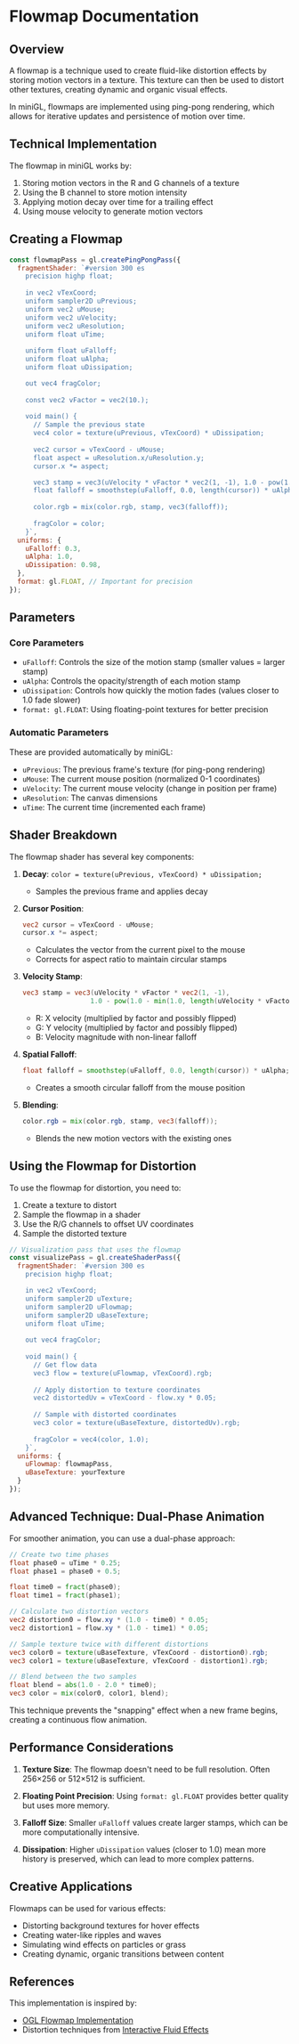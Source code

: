# Flowmap Documentation

## Overview

A flowmap is a technique used to create fluid-like distortion effects by storing motion vectors in a texture. This texture can then be used to distort other textures, creating dynamic and organic visual effects.

In miniGL, flowmaps are implemented using ping-pong rendering, which allows for iterative updates and persistence of motion over time.

## Technical Implementation

The flowmap in miniGL works by:

1. Storing motion vectors in the R and G channels of a texture
2. Using the B channel to store motion intensity
3. Applying motion decay over time for a trailing effect
4. Using mouse velocity to generate motion vectors

## Creating a Flowmap

```javascript
const flowmapPass = gl.createPingPongPass({
  fragmentShader: `#version 300 es
    precision highp float;
  
    in vec2 vTexCoord;
    uniform sampler2D uPrevious; 
    uniform vec2 uMouse;         
    uniform vec2 uVelocity;      
    uniform vec2 uResolution;    
    uniform float uTime;         
    
    uniform float uFalloff;
    uniform float uAlpha;
    uniform float uDissipation;

    out vec4 fragColor;
    
    const vec2 vFactor = vec2(10.);
    
    void main() {
      // Sample the previous state
      vec4 color = texture(uPrevious, vTexCoord) * uDissipation;
      
      vec2 cursor = vTexCoord - uMouse;
      float aspect = uResolution.x/uResolution.y;
      cursor.x *= aspect;

      vec3 stamp = vec3(uVelocity * vFactor * vec2(1, -1), 1.0 - pow(1.0 - min(1.0, length(uVelocity * vFactor)), 3.0));
      float falloff = smoothstep(uFalloff, 0.0, length(cursor)) * uAlpha;
      
      color.rgb = mix(color.rgb, stamp, vec3(falloff));
      
      fragColor = color;
    }`,
  uniforms: {
    uFalloff: 0.3,
    uAlpha: 1.0,
    uDissipation: 0.98,
  },
  format: gl.FLOAT, // Important for precision
});
```

## Parameters

### Core Parameters

- `uFalloff`: Controls the size of the motion stamp (smaller values = larger stamp)
- `uAlpha`: Controls the opacity/strength of each motion stamp
- `uDissipation`: Controls how quickly the motion fades (values closer to 1.0 fade slower)
- `format: gl.FLOAT`: Using floating-point textures for better precision

### Automatic Parameters

These are provided automatically by miniGL:

- `uPrevious`: The previous frame's texture (for ping-pong rendering)
- `uMouse`: The current mouse position (normalized 0-1 coordinates)
- `uVelocity`: The current mouse velocity (change in position per frame)
- `uResolution`: The canvas dimensions
- `uTime`: The current time (incremented each frame)

## Shader Breakdown

The flowmap shader has several key components:

1. **Decay**: `color = texture(uPrevious, vTexCoord) * uDissipation;`
   - Samples the previous frame and applies decay

2. **Cursor Position**: 
   ```glsl
   vec2 cursor = vTexCoord - uMouse;
   cursor.x *= aspect;
   ```
   - Calculates the vector from the current pixel to the mouse
   - Corrects for aspect ratio to maintain circular stamps

3. **Velocity Stamp**:
   ```glsl
   vec3 stamp = vec3(uVelocity * vFactor * vec2(1, -1), 
                    1.0 - pow(1.0 - min(1.0, length(uVelocity * vFactor)), 3.0));
   ```
   - R: X velocity (multiplied by factor and possibly flipped)
   - G: Y velocity (multiplied by factor and possibly flipped)
   - B: Velocity magnitude with non-linear falloff

4. **Spatial Falloff**:
   ```glsl
   float falloff = smoothstep(uFalloff, 0.0, length(cursor)) * uAlpha;
   ```
   - Creates a smooth circular falloff from the mouse position

5. **Blending**:
   ```glsl
   color.rgb = mix(color.rgb, stamp, vec3(falloff));
   ```
   - Blends the new motion vectors with the existing ones

## Using the Flowmap for Distortion

To use the flowmap for distortion, you need to:

1. Create a texture to distort
2. Sample the flowmap in a shader
3. Use the R/G channels to offset UV coordinates
4. Sample the distorted texture

```javascript
// Visualization pass that uses the flowmap
const visualizePass = gl.createShaderPass({
  fragmentShader: `#version 300 es
    precision highp float;

    in vec2 vTexCoord;
    uniform sampler2D uTexture;
    uniform sampler2D uFlowmap;
    uniform sampler2D uBaseTexture;
    uniform float uTime;
    
    out vec4 fragColor;
    
    void main() {
      // Get flow data
      vec3 flow = texture(uFlowmap, vTexCoord).rgb;
      
      // Apply distortion to texture coordinates
      vec2 distortedUv = vTexCoord - flow.xy * 0.05;
      
      // Sample with distorted coordinates
      vec3 color = texture(uBaseTexture, distortedUv).rgb;
      
      fragColor = vec4(color, 1.0);
    }`,
  uniforms: {
    uFlowmap: flowmapPass,
    uBaseTexture: yourTexture
  }
});
```

## Advanced Technique: Dual-Phase Animation

For smoother animation, you can use a dual-phase approach:

```glsl
// Create two time phases
float phase0 = uTime * 0.25;
float phase1 = phase0 + 0.5;

float time0 = fract(phase0);
float time1 = fract(phase1);

// Calculate two distortion vectors
vec2 distortion0 = flow.xy * (1.0 - time0) * 0.05;
vec2 distortion1 = flow.xy * (1.0 - time1) * 0.05;

// Sample texture twice with different distortions
vec3 color0 = texture(uBaseTexture, vTexCoord - distortion0).rgb;
vec3 color1 = texture(uBaseTexture, vTexCoord - distortion1).rgb;

// Blend between the two samples
float blend = abs(1.0 - 2.0 * time0);
vec3 color = mix(color0, color1, blend);
```

This technique prevents the "snapping" effect when a new frame begins, creating a continuous flow animation.

## Performance Considerations

1. **Texture Size**: The flowmap doesn't need to be full resolution. Often 256×256 or 512×512 is sufficient.

2. **Floating Point Precision**: Using `format: gl.FLOAT` provides better quality but uses more memory.

3. **Falloff Size**: Smaller `uFalloff` values create larger stamps, which can be more computationally intensive.

4. **Dissipation**: Higher `uDissipation` values (closer to 1.0) mean more history is preserved, which can lead to more complex patterns.

## Creative Applications

Flowmaps can be used for various effects:

- Distorting background textures for hover effects
- Creating water-like ripples and waves
- Simulating wind effects on particles or grass
- Creating dynamic, organic transitions between content

## References

This implementation is inspired by:
- [OGL Flowmap Implementation](https://github.com/oframe/ogl/blob/master/src/extras/Flowmap.js)
- Distortion techniques from [Interactive Fluid Effects](https://developer.nvidia.com/gpugems/gpugems/part-vi-beyond-triangles/chapter-38-fast-fluid-dynamics-simulation-gpu) 